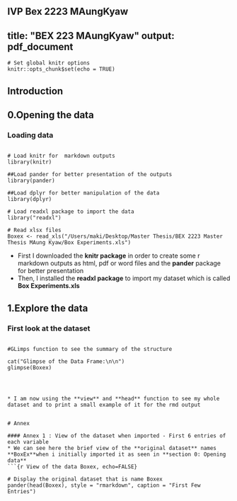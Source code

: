 IVP Bex 2223 MAungKyaw
---
title: "BEX 223 MAungKyaw"
output: pdf_document
---

```{r setup, include=FALSE}
# Set global knitr options
knitr::opts_chunk$set(echo = TRUE)
```

## Introduction


## 0.Opening the data
### Loading data

```{r LoadData, echo= FALSE}

# Load knitr for  markdown outputs
library(knitr)

##Load pander for better presentation of the outputs
library(pander)

##Load dplyr for better manipulation of the data
library(dplyr)

# Load readxl package to import the data
library("readxl")

# Read xlsx files
Boxex <- read_xls("/Users/maki/Desktop/Master Thesis/BEX 2223 Master Thesis MAung Kyaw/Box Experiments.xls")

``` 

* First I downloaded the **knitr package** in order to create some r markdown outputs as html, pdf or word files and the **pander** package for better presentation
* Then, I installed the **readxl package** to import my dataset which is called **Box Experiments.xls**

## 1.Explore the data

### First look at the dataset

```{r Glimps of Boxex, echo=FALSE}

#GLimps function to see the summary of the structure

cat("Glimpse of the Data Frame:\n\n")
glimpse(Boxex)
```
```



* I am now using the **view** and **head** function to see my whole dataset and to print a small example of it for the rmd output


# Annex

#### Annex 1 : View of the dataset when imported - First 6 entries of each variable 
* We can see here the brief view of the **original dataset** names **BoxEx**when i initially imported it as seen in **section 0: Opening data** 
```{r View of the data Boxex, echo=FALSE}

# Display the original dataset that is name Boxex
pander(head(Boxex), style = "rmarkdown", caption = "First Few Entries") 

```
